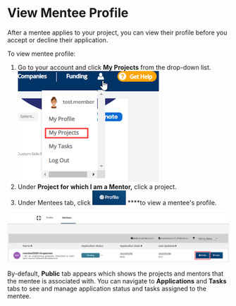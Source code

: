 # View Mentee Profile

After a mentee applies to your project, you can view their profile before you accept or decline their application.

To view mentee profile:

1. Go to your account and click **My Projects** from the drop-down list.  ![](../../../.gitbook/assets/my-projects.png) 
2. Under **Project for which I am a Mentor,** click a project.
3. Under Mentees tab, click ![](../../../.gitbook/assets/profile-icon.png) ****to view a mentee's profile.

![](../../../.gitbook/assets/mentee-profile.png)

By-default, **Public** tab appears which shows the projects and mentors that the mentee is associated with. You can navigate to **Applications** and **Tasks** tabs to see and manage application status and tasks assigned to the mentee.





